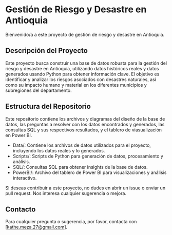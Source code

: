 # Gestión de Riesgo y Desastre en Antioquia
Bienvenido/a a este proyecto de gestión de riesgo y desastre en Antioquia.

## Descripción del Proyecto
Este proyecto busca construir una base de datos robusta para la gestión del riesgo y desastre en Antioquia, utilizando datos históricos reales y datos generados usando Python para obtener información clave. El objetivo es identificar y analizar los riesgos asociados con desastres naturales, así como su impacto humano y material en los diferentes municipios y subregiones del departamento.

## Estructura del Repositorio

Este repositorio contiene los archivos y diagramas del diseño de la base de datos, las preguntas a resolver con los datos encontrados y generados, las consultas SQL y sus respectivos resultados, y el tablero de viasualización en Power BI.

- Data/: Contiene los archivos de datos utilizados para el proyecto, incluyendo los datos reales y lo generados.
- Scripts/: Scripts de Python para generación de datos, procesamiento y análisis.
- SQL/: Consultas SQL para obtener insights de la base de datos.
- PowerBI/: Archivo del tablero de Power BI para visualizaciones y análisis interactivo.


Si deseas contribuir a este proyecto, no dudes en abrir un issue o enviar un pull request. Nos interesa cualquier sugerencia o mejora.

## Contacto
Para cualquier pregunta o sugerencia, por favor, contacta con [kathe.meza.27@gmail.com].
